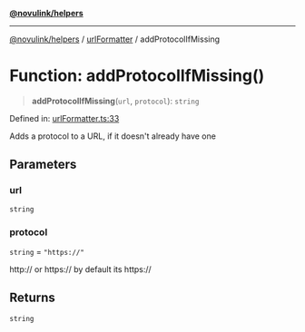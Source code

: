 [**@novulink/helpers**](../../README.md)

***

[@novulink/helpers](../../README.md) / [urlFormatter](../README.md) / addProtocolIfMissing

# Function: addProtocolIfMissing()

> **addProtocolIfMissing**(`url`, `protocol`): `string`

Defined in: [urlFormatter.ts:33](https://github.com/M-Media-Group/app.novu.link/blob/185285297b092339554122b4cf56a2dcd7525fea/packages/helpers/src/urlFormatter.ts#L33)

Adds a protocol to a URL, if it doesn't already have one

## Parameters

### url

`string`

### protocol

`string` = `"https://"`

http:// or https:// by default its https://

## Returns

`string`
